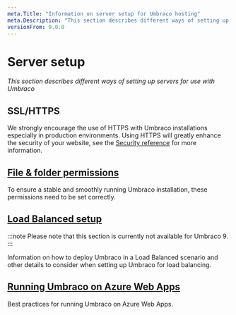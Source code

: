 ```yaml
---
meta.Title: "Information on server setup for Umbraco hosting"
meta.Description: "This section describes different ways of setting up servers for use with Umbraco"
versionFrom: 9.0.0
---
```


# Server setup

*This section describes different ways of setting up servers for use with Umbraco*

## SSL/HTTPS

We strongly encourage the use of HTTPS with Umbraco installations especially in production environments. Using HTTPS will greatly enhance the security of your website, see the [Security reference](../../../Reference/Security/index.md) for more information.

## [File & folder permissions](permissions-v9.md)

To ensure a stable and smoothly running Umbraco installation, these permissions need to be set correctly.

## [Load Balanced setup](Load-Balancing/index.md)

:::note
Please note that this section is currently not available for Umbraco 9.
:::


Information on how to deploy Umbraco in a Load Balanced scenario and other details to consider when setting up Umbraco for load balancing.

## [Running Umbraco on Azure Web Apps](azure-web-apps-v9.md)

Best practices for running Umbraco on Azure Web Apps.
